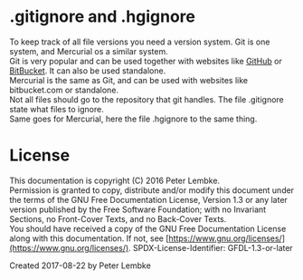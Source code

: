 # .gitignore and .hgignore
To keep track of all file versions you need a version system. Git is one system, and Mercurial os a similar system.  
Git is very popular and can be used together with websites like [GitHub](github.com) or [BitBucket](bitbucket.com). It can also be used standalone.  
Mercurial is the same as Git, and can be used with websites like bitbucket.com or standalone.  
Not all files should go to the repository that git handles. The file .gitignore state what files to ignore.  
Same goes for Mercurial, here the file .hgignore to the same thing.  

# License
This documentation is copyright (C) 2016 Peter Lembke.  
Permission is granted to copy, distribute and/or modify this document under the terms of the GNU Free Documentation License, Version 1.3 or any later version published by the Free Software Foundation; with no Invariant Sections, no Front-Cover Texts, and no Back-Cover Texts.  
You should have received a copy of the GNU Free Documentation License along with this documentation. If not, see [https://www.gnu.org/licenses/](https://www.gnu.org/licenses/).  SPDX-License-Identifier: GFDL-1.3-or-later  

Created 2017-08-22 by Peter Lembke  
